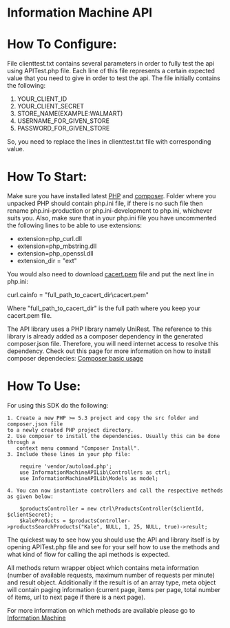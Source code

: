 Information Machine API
=================

How To Configure:
=================
File clienttest.txt contains several parameters in order to fully test the api using APITest.php file.
Each line of this file represents a certain expected value that you need to give in order to test the api.
The file initially contains the following:

1. YOUR_CLIENT_ID
2. YOUR_CLIENT_SECRET
3. STORE_NAME(EXAMPLE:WALMART)
4. USERNAME_FOR_GIVEN_STORE
5. PASSWORD_FOR_GIVEN_STORE

So, you need to replace the lines in clienttest.txt file with corresponding value.

How To Start:
=============
Make sure you have installed latest [PHP](http://php.net/) and [composer](https://getcomposer.org/).
Folder where you unpacked PHP should contain php.ini file, if there is no such file then rename php.ini-production or php.ini-development to php.ini, whichever suits you.
Also, make sure that in your php.ini file you have uncommented the following lines to be able to use extensions:

- extension=php_curl.dll
- extension=php_mbstring.dll
- extension=php_openssl.dll
- extension_dir = "ext"

You would also need to download [cacert.pem](http://curl.haxx.se/ca/cacert.pem) file and put the next line in php.ini:

curl.cainfo = "full_path_to_cacert_dir\cacert.pem"

Where "full_path_to_cacert_dir" is the full path where you keep your cacert.pem file.

The API library uses a PHP library namely UniRest. The reference to this
library is already added as a composer dependency in the generated composer.json
file. Therefore, you will need internet access to resolve this dependency. Check out this page for more information on how to install composer dependecies: [Composer basic usage](https://getcomposer.org/doc/01-basic-usage.md#installing-dependencies)

How To Use:
===========
For using this SDK do the following:

    1. Create a new PHP >= 5.3 project and copy the src folder and composer.json file
   	to a newly created PHP project directory.
    2. Use composer to install the dependencies. Usually this can be done through a
       context menu command "Composer Install".
    3. Include these lines in your php file:
```
	require 'vendor/autoload.php';
	use InformationMachineAPILib\Controllers as ctrl;
	use InformationMachineAPILib\Models as model;
```
    4. You can now instantiate controllers and call the respective methods as given below:
```
	$productsController = new ctrl\ProductsController($clientId, $clientSecret);
    $kaleProducts = $productsController->productsSearchProducts("Kale", NULL, 1, 25, NULL, true)->result;
```

The quickest way to see how you should use the API and library itself is by opening APITest.php file and see for your self how to use the methods and what kind of flow for calling the api methods is expected.

All methods return wrapper object which contains meta information (number of available requests, maximum number of requests per minute) and result object. Additionally if the result is of an array type, meta object will contain paging information (current page, items per page, total number of items, url to next page if there is a next page).

For more information on which methods are available please go to [Information Machine](http://iamdata.co/swagger/ui/index)